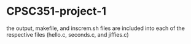 # CPSC351-project-1


the output, makefile, and inscrem.sh files are included into each of the respective files (hello.c, seconds.c, and jiffies.c)




